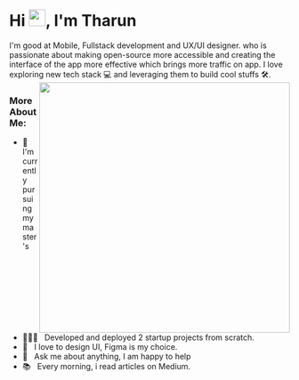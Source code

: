 # Hi  <img src="https://raw.githubusercontent.com/MartinHeinz/MartinHeinz/master/wave.gif" width="30px">, I'm Tharun

I'm good at Mobile, Fullstack development and UX/UI designer. who is passionate about making open-source more accessible and creating the interface of the app more effective which brings more traffic on app. I love exploring new tech stack 💻 and leveraging them to build cool stuffs 🛠️. 
<img src="https://user-images.githubusercontent.com/61702243/135713157-cf8309ef-7a00-459d-a561-d189e4deb876.gif" align="right" width="450px" height="450px"></a>

### More About Me:
- 🌱 &nbsp; I'm currently pursuing my master's
- 👨🏻‍💻 &nbsp; Developed and deployed 2 startup projects from scratch.
- 🎨 &nbsp; I love to design UI, Figma is my choice.
- 💬 &nbsp; Ask me about anything, I am happy to help
- 📚 &nbsp; Every morning, i read articles on Medium.

